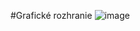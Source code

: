 #Grafické rozhranie
![image](https://github.com/LeoKrasowski/SHMU_WebApp/assets/95176162/b6324015-93d9-43d2-ae24-b64c0b8c0fef)

